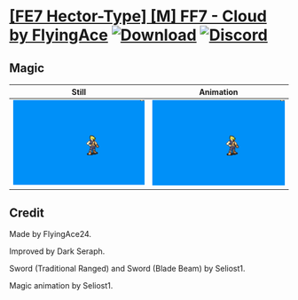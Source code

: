 # [\[FE7 Hector-Type\] \[M\] FF7 - Cloud by FlyingAce](./) [![Download](https://img.shields.io/badge/Download--red?style=social&logo=github)](https://minhaskamal.github.io/DownGit/#/home?url=https://github.com/Klokinator/FE-Repo/tree/main/Battle%20Animations%2FLords%20-%20Vanilla%20and%20Custom%2F%5BFE7%20Hector-Type%5D%20%5BM%5D%20FF7%20-%20Cloud%20by%20FlyingAce%2F6.%20Magic) [![Discord](https://img.shields.io/badge/Discord--blue?style=social&logo=discord)](https://discord.gg/C7VNGnyTPA)

## Magic

| Still | Animation |
| :---: | :-------: |
| ![Magic still](./Magic_000.png) | ![Magic](./Magic.gif) |

## Credit

Made by FlyingAce24.

Improved by Dark Seraph.

Sword (Traditional Ranged) and Sword (Blade Beam) by Seliost1.

Magic animation by Seliost1.

